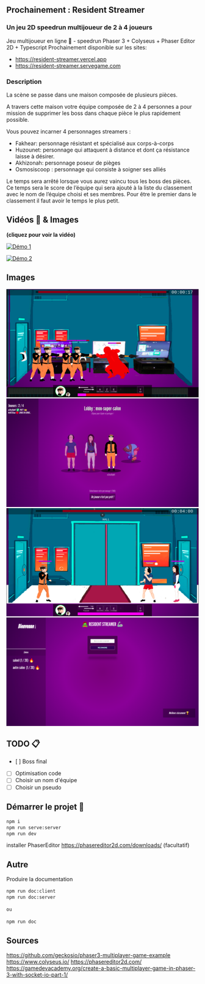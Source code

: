 ## Prochainement : Resident Streamer
### Un jeu 2D speedrun multijoueur de 2 à 4 joueurs
Jeu multijoueur en ligne 🥷 - speedrun Phaser 3 + Colyseus + Phaser Editor 2D + Typescript
Prochainement disponible sur les sites:
- https://resident-streamer.vercel.app
- https://resident-streamer.servegame.com

### Description

La scène se passe dans une maison composée de plusieurs pièces.

A travers cette maison votre équipe composée de 2 à 4 personnes a pour mission de supprimer les boss dans chaque pièce le plus rapidement possible.

Vous pouvez incarner 4 personnages streamers :

- Fakhear: personnage résistant et spécialisé aux corps-à-corps
- Huzounet: personnage qui attaquent à distance et dont ça résistance laisse à désirer.
- Akhizonah: personnage poseur de pièges
- Osmosiscoop : personnage qui consiste à soigner ses alliés

Le temps sera arrêté lorsque vous aurez vaincu tous les boss des pièces. Ce temps sera le score de l’équipe qui sera ajouté à la liste du classement avec le nom de l’équipe choisi et ses membres. Pour être le premier dans le classement il faut avoir le temps le plus petit.

## Vidéos 🎥 & Images

__(cliquez pour voir la vidéo)__

[![Démo 1](https://img.youtube.com/vi/VZUTvlFXNag/maxresdefault.jpg)](https://youtu.be/2GCkF1rgLWI)

[![Démo 2](https://img.youtube.com/vi/2GCkF1rgLWI/maxresdefault.jpg)](https://youtu.be/VZUTvlFXNag)

## Images

![Image démo](static/c4.png?raw=true "Jeu")
![Image démo](static/ce1.png?raw=true "Jeu")
![Image démo](static/ce2.png?raw=true "Jeu")
![Image démo](static/c3.png?raw=true "Jeu")

## TODO 📋

- [ ] Boss final
- [ ] Optimisation code
- [ ] Choisir un nom d'équipe
- [ ] Choisir un pseudo

## Démarrer le projet 🧪

```
npm i
npm run serve:server
npm run dev
```

installer PhaserEditor https://phasereditor2d.com/downloads/ (facultatif)

## Autre

Produire la documentation

```
npm run doc:client
npm run doc:server

ou

npm run doc
```

## Sources

https://github.com/geckosio/phaser3-multiplayer-game-example
https://www.colyseus.io/
https://phasereditor2d.com/
https://gamedevacademy.org/create-a-basic-multiplayer-game-in-phaser-3-with-socket-io-part-1/
